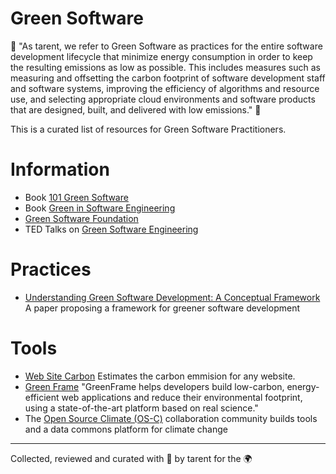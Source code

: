 # Green Software 

🌳 "As tarent, we refer to Green Software as practices for the entire software development lifecycle that minimize energy consumption in order to keep the resulting emissions as low as possible.
This includes measures such as measuring and offsetting the carbon footprint of software development staff and software systems, improving the efficiency of algorithms and resource use, and selecting appropriate cloud environments and software products that are designed, built, and delivered with low emissions." 🌴

This is a curated list of resources for Green Software Practitioners.

# Information

* Book [101 Green Software](https://leanpub.com/green-software/)
* Book [Green in Software Engineering](https://link.springer.com/book/10.1007/978-3-319-08581-4)
* [Green Software Foundation](https://greensoftware.foundation/)
* TED Talks on [Green Software Engineering](https://www.youtube.com/watch?v=nWFMvgQgnQ0&list=PLCD-oQLNPV4JWox969LeIhkHyJvUMoNvB)

# Practices

* [Understanding Green Software Development: A Conceptual Framework](https://ieeexplore.ieee.org/document/7030252) A paper proposing a framework for greener software development


# Tools

* [Web Site Carbon](https://www.websitecarbon.com/) Estimates the carbon emmision for any website.
* [Green Frame](https://greenframe.io/) "GreenFrame helps developers build low-carbon, energy-efficient web applications and reduce their environmental footprint, using a state-of-the-art platform based on real science."
* The [Open Source Climate (OS-C)](https://os-climate.org/) collaboration community builds tools and a data commons platform for climate change

---
Collected, reviewed and curated with 💚 by tarent for the 🌍
